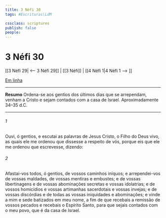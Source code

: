 ```yaml
---
title: 3 Néfi 30
tags: #Escrituras\LdM

cssclass: scriptures
publish: false
people:
---
```


# 3 Néfi 30
[[3 Néfi 29| <-- 3 Néfi 29]] | [[3 Néfi]] | [[4 Néfi 1|4 Néfi 1 --> ]]

[Em linha](https://churchofjesuschrist.org/study/scriptures/bofm/3-ne/30?lang=por)

---
__Resumo__
Ordena-se aos gentios dos últimos dias que se arrependam, venham a Cristo e sejam contados com a casa de Israel. Aproximadamente 34–35 d.C.

---
###### 1 
Ouvi, ó gentios, e escutai as palavras de Jesus Cristo, o Filho do Deus vivo, as quais ele me ordenou que dissesse a respeito de vós, porque eis que ele me ordenou que escrevesse, dizendo:

###### 2 
Afastai-vos todos, ó gentios, de vossos caminhos iníquos; e arrependei-vos de vossas maldades, de vossas mentiras e embustes; e de vossas libertinagens e de vossas abominações secretas e vossas idolatrias; e de vossos homicídios e vossas artimanhas sacerdotais e vossas invejas; e de vossas discórdias e de todas as vossas iniquidades e abominações; e vinde a mim e sede batizados em meu nome, a fim de que recebais a remissão de vossos pecados e recebais o Espírito Santo, para que sejais contados com o meu povo, que é da casa de Israel.

